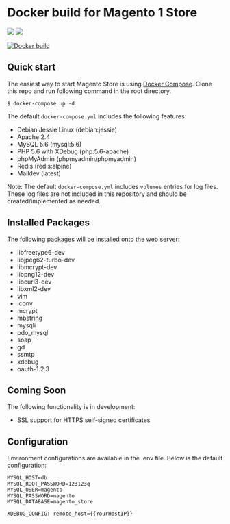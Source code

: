 # Docker build for Magento 1 Store

[![](https://images.microbadger.com/badges/version/rossbrandon/magento-store:jessie-php5.6-apache.svg)](https://microbadger.com/images/rossbrandon/magento-store:jessie-php5.6-apache)
[![](https://images.microbadger.com/badges/image/rossbrandon/magento-store:jessie-php5.6-apache.svg)](https://microbadger.com/images/rossbrandon/magento-store:jessie-php5.6-apache)

[![Docker build](http://dockeri.co/image/rossbrandon/magento-store)](https://hub.docker.com/r/rossbrandon/magento-store/)

## Quick start

The easiest way to start Magento Store is using [Docker Compose](https://docs.docker.com/compose/). Clone this repo and run following command in the root directory.

~~~
$ docker-compose up -d
~~~

The default `docker-compose.yml` includes the following features:
* Debian Jessie Linux (debian:jessie)
* Apache 2.4
* MySQL 5.6 (mysql:5.6)
* PHP 5.6 with XDebug (php:5.6-apache)
* phpMyAdmin (phpmyadmin/phpmyadmin)
* Redis (redis:alpine)
* Maildev (latest)

Note: The default `docker-compose.yml` includes `volumes` entries for log files. These log files are not included in this repository and should be created/implemented as needed.

## Installed Packages

The following packages will be installed onto the web server:

* libfreetype6-dev
* libjpeg62-turbo-dev
* libmcrypt-dev
* libpng12-dev
* libcurl3-dev
* libxml2-dev
* vim
* iconv
* mcrypt
* mbstring
* mysqli
* pdo_mysql
* soap
* gd
* ssmtp
* xdebug
* oauth-1.2.3

## Coming Soon

The following functionality is in development:

* SSL support for HTTPS self-signed certificates

## Configuration

Environment configurations are available in the .env file. Below is the default configuration:

~~~
MYSQL_HOST=db
MYSQL_ROOT_PASSWORD=123123q
MYSQL_USER=magento
MYSQL_PASSWORD=magento
MYSQL_DATABASE=magento_store

XDEBUG_CONFIG: remote_host={{YourHostIP}}
~~~